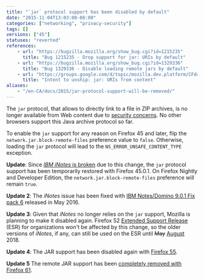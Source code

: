 ```yaml
---
title: "`jar` protocol support has been disabled by default"
date: "2015-11-04T13:03:00-08:00"
categories: ["networking", "privacy-security"]
tags: []
versions: ["45"]
statuses: "reverted"
references:
    - url: "https://bugzilla.mozilla.org/show_bug.cgi?id=1215235"
      title: "Bug 1215235 - Drop support for jar: URIs by default"
    - url: "https://bugzilla.mozilla.org/show_bug.cgi?id=1329336"
      title: "Bug 1329336 - Disable loading remote jars by default"
    - url: "https://groups.google.com/d/topic/mozilla.dev.platform/CFd4w8GzdEI/discussion"
      title: "Intent to unship: jar: URIs from content"
aliases:
    - "/en-CA/docs/2015/jar-protocol-support-will-be-removed/"
---
```

The `jar` protocol, that allows to directly link to a file in ZIP archives, is no longer available from Web content due to [security concerns](https://developer.mozilla.org/en-US/docs/Mozilla/Security/Security_and_the_jar_protocol). No other browsers support this Java archive protocol so far.

To enable the `jar` support for any reason on Firefox 45 and later, flip the `network.jar.block-remote-files` preference value to `false`. Otherwise, loading the `jar` protocol will lead to the `NS_ERROR_UNSAFE_CONTENT_TYPE` exception.

**Update**: Since [*IBM iNotes* is broken](https://bugzilla.mozilla.org/show_bug.cgi?id=1255139) due to this change, the `jar` protocol support has been temporarily restored with Firefox 45.0.1. On Firefox Nightly and Developer Edition, the `network.jar.block-remote-files` preference will remain `true`.

**Update 2**: The *iNotes* issue has been fixed with [IBM Notes/Domino 9.0.1 Fix pack 6](http://www-10.lotus.com/ldd/fixlist.nsf/8d1c0550e6242b69852570c900549a74/e413ea1ca447b3bf85257f77006b7f60) released in May 2016.

**Update 3**: Given that *iNotes* no longer relies on the `jar` support, Mozilla is planning to make it disabled again. Firefox 52 [Extended Support Release](https://www.mozilla.org/firefox/organizations/) (ESR) for organizations won't be affected by this change, so the older versions of *iNotes*, if any, can still be used on the ESR until <del>May</del> <ins>August</ins> 2018.

**Update 4**: The JAR support has been disabled again with [Firefox 55](https://www.fxsitecompat.com/en-CA/docs/2015/jar-protocol-support-has-been-disabled-by-default/).

**Update 5** The remote JAR support has been [completely removed with Firefox 61](https://www.fxsitecompat.com/en-CA/docs/2018/remote-jar-support-has-been-completely-removed/).
